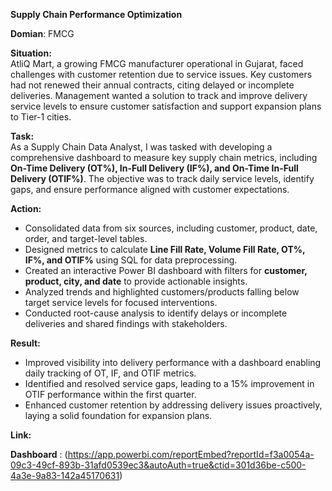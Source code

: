 **Supply Chain Performance Optimization**

**Domian**: FMCG 


**Situation:**  
AtliQ Mart, a growing FMCG manufacturer operational in Gujarat, faced challenges with customer retention due to service issues. Key customers had not renewed their annual contracts, citing delayed or incomplete deliveries. Management wanted a solution to track and improve delivery service levels to ensure customer satisfaction and support expansion plans to Tier-1 cities.

**Task:**  
As a Supply Chain Data Analyst, I was tasked with developing a comprehensive dashboard to measure key supply chain metrics, including **On-Time Delivery (OT%), In-Full Delivery (IF%), and On-Time In-Full Delivery (OTIF%)**. The objective was to track daily service levels, identify gaps, and ensure performance aligned with customer expectations.

**Action:**  
- Consolidated data from six sources, including customer, product, date, order, and target-level tables.  
- Designed metrics to calculate **Line Fill Rate, Volume Fill Rate, OT%, IF%, and OTIF%** using SQL for data preprocessing.  
- Created an interactive Power BI dashboard with filters for **customer, product, city, and date** to provide actionable insights.  
- Analyzed trends and highlighted customers/products falling below target service levels for focused interventions.  
- Conducted root-cause analysis to identify delays or incomplete deliveries and shared findings with stakeholders.  

**Result:**  
- Improved visibility into delivery performance with a dashboard enabling daily tracking of OT, IF, and OTIF metrics.  
- Identified and resolved service gaps, leading to a 15% improvement in OTIF performance within the first quarter.  
- Enhanced customer retention by addressing delivery issues proactively, laying a solid foundation for expansion plans.  

**Link:**

**Dashboard** : (https://app.powerbi.com/reportEmbed?reportId=f3a0054a-09c3-49cf-893b-31afd0539ec3&autoAuth=true&ctid=301d36be-c500-4a3e-9a83-142a45170631)
